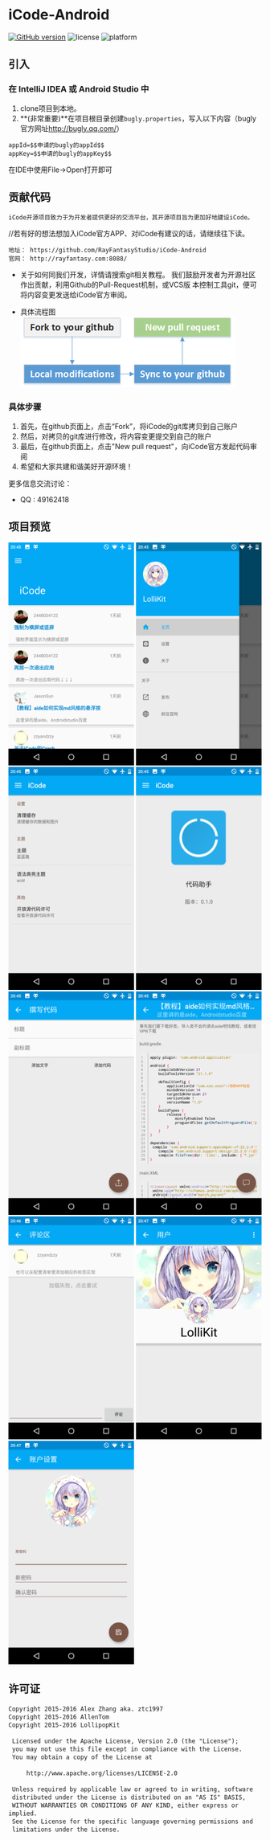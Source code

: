 # iCode-Android
[![GitHub version](https://badge.fury.io/gh/RayFantasyStudio%2FiCode-Android.svg)](https://badge.fury.io/gh/RayFantasyStudio%2FiCode-Android) ![license](http://img.shields.io/badge/license-Apache2-brightgreen.svg) ![platform](http://img.shields.io/badge/platform-Android-blue.svg)
## 引入
### 在 IntelliJ IDEA 或 Android Studio 中
1. clone项目到本地。
2. **(非常重要)**在项目根目录创建`bugly.properties`，写入以下内容（bugly官方网址<http://bugly.qq.com/>）
```
appId=$$申请的bugly的appId$$
appKey=$$申请的bugly的appKey$$
```
在IDE中使用File->Open打开即可
## 贡献代码
    iCode开源项目致力于为开发者提供更好的交流平台，其开源项目旨为更加好地建设iCode。
//若有好的想法想加入iCode官方APP、对iCode有建议的话，请继续往下读。
```
地址： https://github.com/RayFantasyStudio/iCode-Android
官网： http://rayfantasy.com:8088/
```
- 关于如何同我们开发，详情请搜索git相关教程。
我们鼓励开发者为开源社区作出贡献，利用Github的Pull-Request机制，或VCS版
本控制工具git，便可将内容变更发送给iCode官方审阅。

- 具体流程图
![image](github-pull-request.png)

### 具体步骤
1. 首先，在github页面上，点击“Fork”，将iCode的git库拷贝到自己账户
2. 然后，对拷贝的git库进行修改，将内容变更提交到自己的账户
3. 最后，在github页面上，点击"New pull request"，向iCode官方发起代码审阅
4. 希望和大家共建和谐美好开源环境！

更多信息交流讨论：
- QQ  : 49162418

## 项目预览
<img src="./art/Demo1.png" alt="Example App" width="250px" />
<img src="./art/Demo2.png" alt="Example App" width="250px" />
<img src="./art/Demo3.png" alt="Example App" width="250px" />
<img src="./art/Demo4.png" alt="Example App" width="250px" />
<img src="./art/Demo5.png" alt="Example App" width="250px" />
<img src="./art/Demo6.png" alt="Example App" width="250px" />
<img src="./art/Demo7.png" alt="Example App" width="250px" />
<img src="./art/Demo8.png" alt="Example App" width="250px" />
<img src="./art/Demo9.png" alt="Example App" width="250px" />

## 许可证
``` 
Copyright 2015-2016 Alex Zhang aka. ztc1997
Copyright 2015-2016 AllenTom
Copyright 2015-2016 LollipopKit

 Licensed under the Apache License, Version 2.0 (the "License");
 you may not use this file except in compliance with the License.
 You may obtain a copy of the License at
 
     http://www.apache.org/licenses/LICENSE-2.0
 
 Unless required by applicable law or agreed to in writing, software
 distributed under the License is distributed on an "AS IS" BASIS,
 WITHOUT WARRANTIES OR CONDITIONS OF ANY KIND, either express or implied.
 See the License for the specific language governing permissions and
 limitations under the License.
```

